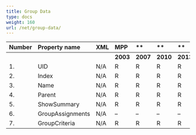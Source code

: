 ```yaml
---
title: Group Data
type: docs
weight: 160
url: /net/group-data/
---
```


|**Number** |**Property name** |**XML** |**MPP** |** |** |**  |** |** |**Comments** |
| :- | :- | :- | :- | :- | :- | :- | :- | :- | :- |
| | | |**2003** |**2007** |**2010** |**2013** |**2016** |**2019** | |
|1. |UID |N/A |R |R |R |R |
|2. |Index |N/A |R |R |R |R |
|3. |Name |N/A |R |R |R |R |
|4. |Parent |N/A |R |R |R |R |
|5. |ShowSummary |N/A |R |R |R |R |
|6. |GroupAssignments |N/A |– |– |– |– |
|7. |GroupCriteria |N/A |R |R |R |R |

